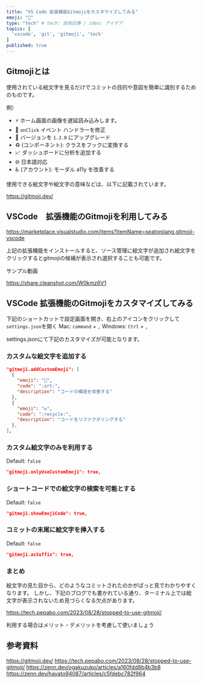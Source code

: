 ```yaml
---
title: "VS Code 拡張機能Gitmojiをカスタマイズしてみる"
emoji: "🤪"
type: "tech" # tech: 技術記事 / idea: アイデア
topics: [
  'vscode', 'git', 'gitmoji', 'tech'
]
published: true
---
```


## Gitmojiとは

使用されている絵文字を見るだけでコミットの目的や意図を簡単に識別するためのものです。

例）
- ⚡️ ホーム画面の画像を遅延読み込みします。
- 🐛 `onClick` イベント ハンドラーを修正
- 🔖 バージョンを `1.2.0` にアップグレード
- ♻️ (コンポーネント): クラスをフックに変換する
- 📈 ダッシュボードに分析を追加する
- 🌐 日本語対応
- ♿️ (アカウント): モーダル a11y を改善する

使用できる絵文字や絵文字の意味などは、以下に記載されています。

https://gitmoji.dev/


## VSCode　拡張機能のGitmojiを利用してみる

https://marketplace.visualstudio.com/items?itemName=seatonjiang.gitmoji-vscode

上記の拡張機能をインストールすると、ソース管理に絵文字が追加され絵文字をクリックするとgitmojiの候補が表示され選択することも可能です。

サンプル動画

https://share.cleanshot.com/W0kmz6V1

## VSCode 拡張機能のGitmojiをカスタマイズしてみる

下記のショートカットで設定画面を開き、右上のアイコンをクリックして`settings.json`を開く
Mac: `command` + `,`
Windows: `Ctrl` + `,`

settings.jsonにて下記のカスタマイズが可能となります。

### カスタムな絵文字を追加する
```json
"gitmoji.addCustomEmoji": [
  {
    "emoji": "🎨",
    "code": ":art:",
    "description": "コードの構造を改善する"
  },
  {
    "emoji": "♻️",
    "code": ":recycle:",
    "description": "コードをリファクタリングする"
  },
],
```

### カスタム絵文字のみを利用する　
Default: `false` 

```json
"gitmoji.onlyUseCustomEmoji": true,
```

### ショートコードでの絵文字の検索を可能とする
Default: `false` 

```json
"gitmoji.showEmojiCode": true,
```

### コミットの末尾に絵文字を挿入する
Default: `false` 

```json
"gitmoji.asSuffix": true,
```


### まとめ

絵文字の見た目から、どのようなコミットされたのかがぱっと見でわかりやすくなります。
しかし、下記のブログでも書かれている通り、ターミナル上では絵文字が表示されないため見づらくなる欠点があります。

https://tech.pepabo.com/2023/08/28/stopped-to-use-gitmoji/

利用する場合はメリット・デメリットを考慮して使いましょう

## 参考資料

https://gitmoji.dev/
https://tech.pepabo.com/2023/08/28/stopped-to-use-gitmoji/
https://zenn.dev/ogakuzuko/articles/a160fdd8b4b3b8
https://zenn.dev/hayato94087/articles/c5fdebc782f964
